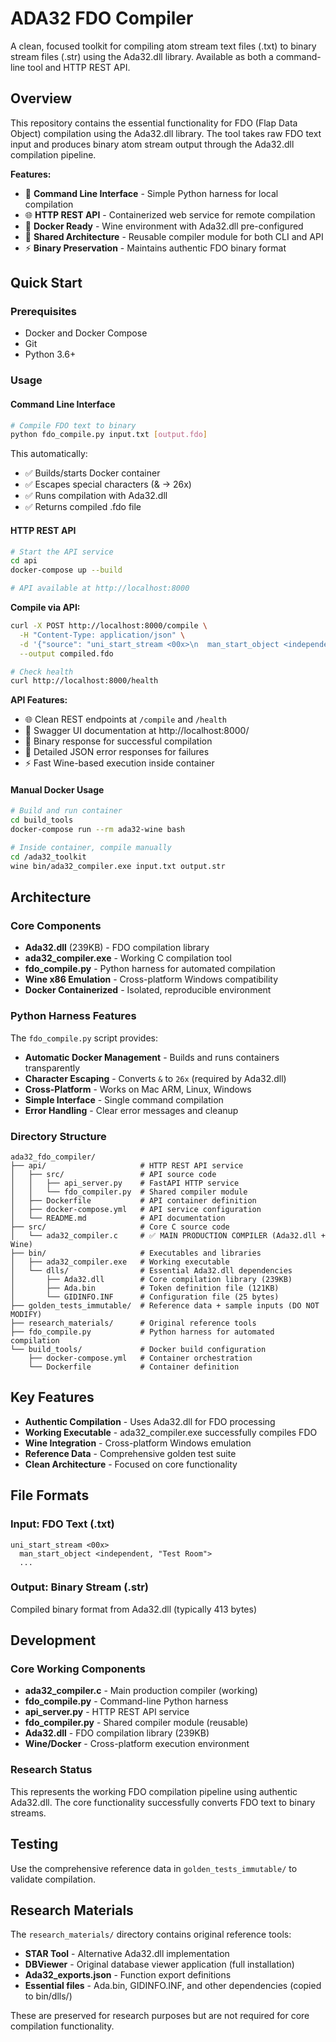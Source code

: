 # ADA32 FDO Compiler

A clean, focused toolkit for compiling atom stream text files (.txt) to binary stream files (.str) using the Ada32.dll library. Available as both a command-line tool and HTTP REST API.

## Overview

This repository contains the essential functionality for FDO (Flap Data Object) compilation using the Ada32.dll library. The tool takes raw FDO text input and produces binary atom stream output through the Ada32.dll compilation pipeline.

**Features:**
- 🔧 **Command Line Interface** - Simple Python harness for local compilation
- 🌐 **HTTP REST API** - Containerized web service for remote compilation
- 🐳 **Docker Ready** - Wine environment with Ada32.dll pre-configured
- 📁 **Shared Architecture** - Reusable compiler module for both CLI and API
- ⚡ **Binary Preservation** - Maintains authentic FDO binary format

## Quick Start

### Prerequisites
- Docker and Docker Compose
- Git
- Python 3.6+

### Usage

#### Command Line Interface
```bash
# Compile FDO text to binary
python fdo_compile.py input.txt [output.fdo]
```

This automatically:
- ✅ Builds/starts Docker container
- ✅ Escapes special characters (& → 26x)  
- ✅ Runs compilation with Ada32.dll
- ✅ Returns compiled .fdo file

#### HTTP REST API
```bash
# Start the API service
cd api
docker-compose up --build

# API available at http://localhost:8000
```

**Compile via API:**
```bash
curl -X POST http://localhost:8000/compile \
  -H "Content-Type: application/json" \
  -d '{"source": "uni_start_stream <00x>\n  man_start_object <independent, \"Test\">\n  man_end_object <>\nuni_end_stream <>"}' \
  --output compiled.fdo

# Check health
curl http://localhost:8000/health
```

**API Features:**
- 🌐 Clean REST endpoints at `/compile` and `/health`
- 📄 Swagger UI documentation at http://localhost:8000/
- 🔄 Binary response for successful compilation
- 📝 Detailed JSON error responses for failures
- ⚡ Fast Wine-based execution inside container

#### Manual Docker Usage
```bash
# Build and run container
cd build_tools
docker-compose run --rm ada32-wine bash

# Inside container, compile manually
cd /ada32_toolkit
wine bin/ada32_compiler.exe input.txt output.str
```

## Architecture

### Core Components
- **Ada32.dll** (239KB) - FDO compilation library
- **ada32_compiler.exe** - Working C compilation tool
- **fdo_compile.py** - Python harness for automated compilation
- **Wine x86 Emulation** - Cross-platform Windows compatibility
- **Docker Containerized** - Isolated, reproducible environment

### Python Harness Features
The `fdo_compile.py` script provides:
- **Automatic Docker Management** - Builds and runs containers transparently
- **Character Escaping** - Converts `&` to `26x` (required by Ada32.dll)
- **Cross-Platform** - Works on Mac ARM, Linux, Windows
- **Simple Interface** - Single command compilation
- **Error Handling** - Clear error messages and cleanup

### Directory Structure
```
ada32_fdo_compiler/
├── api/                     # HTTP REST API service
│   ├── src/                 # API source code
│   │   ├── api_server.py    # FastAPI HTTP service
│   │   └── fdo_compiler.py  # Shared compiler module
│   ├── Dockerfile           # API container definition
│   ├── docker-compose.yml   # API service configuration
│   └── README.md            # API documentation
├── src/                     # Core C source code
│   └── ada32_compiler.c     # ✅ MAIN PRODUCTION COMPILER (Ada32.dll + Wine)
├── bin/                     # Executables and libraries
│   ├── ada32_compiler.exe   # Working executable
│   └── dlls/                # Essential Ada32.dll dependencies
│       ├── Ada32.dll        # Core compilation library (239KB)
│       ├── Ada.bin          # Token definition file (121KB)
│       └── GIDINFO.INF      # Configuration file (25 bytes)
├── golden_tests_immutable/  # Reference data + sample inputs (DO NOT MODIFY)
├── research_materials/      # Original reference tools
├── fdo_compile.py           # Python harness for automated compilation
└── build_tools/             # Docker build configuration
    ├── docker-compose.yml   # Container orchestration
    └── Dockerfile           # Container definition
```

## Key Features

- **Authentic Compilation** - Uses Ada32.dll for FDO processing
- **Working Executable** - ada32_compiler.exe successfully compiles FDO
- **Wine Integration** - Cross-platform Windows emulation
- **Reference Data** - Comprehensive golden test suite
- **Clean Architecture** - Focused on core functionality

## File Formats

### Input: FDO Text (.txt)
```
uni_start_stream <00x>
  man_start_object <independent, "Test Room">
  ...
```

### Output: Binary Stream (.str)
Compiled binary format from Ada32.dll (typically 413 bytes)

## Development

### Core Working Components
- **ada32_compiler.c** - Main production compiler (working)
- **fdo_compile.py** - Command-line Python harness 
- **api_server.py** - HTTP REST API service
- **fdo_compiler.py** - Shared compiler module (reusable)
- **Ada32.dll** - FDO compilation library (239KB)
- **Wine/Docker** - Cross-platform execution environment

### Research Status
This represents the working FDO compilation pipeline using authentic Ada32.dll. The core functionality successfully converts FDO text to binary streams.

## Testing

Use the comprehensive reference data in `golden_tests_immutable/` to validate compilation.

## Research Materials

The `research_materials/` directory contains original reference tools:
- **STAR Tool** - Alternative Ada32.dll implementation
- **DBViewer** - Original database viewer application (full installation)
- **Ada32_exports.json** - Function export definitions
- **Essential files** - Ada.bin, GIDINFO.INF, and other dependencies (copied to bin/dlls/)

These are preserved for research purposes but are not required for core compilation functionality.
